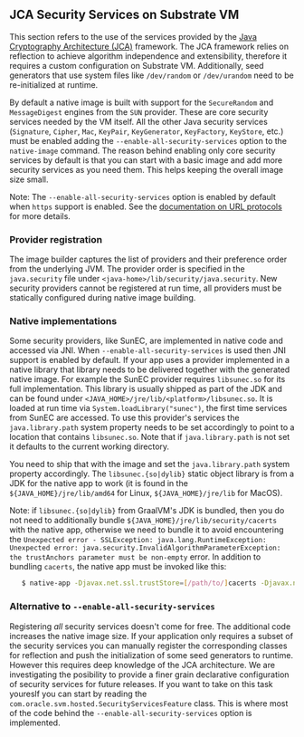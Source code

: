 JCA Security Services on Substrate VM
-----------------------------

This section refers to the use of the services provided by the [Java Cryptography Architecture (JCA)](https://docs.oracle.com/javase/8/docs/technotes/guides/security/crypto/CryptoSpec.html) framework.
The JCA framework relies on reflection to achieve algorithm independence and extensibility, therefore it requires a custom configuration on Substrate VM.
Additionally, seed generators that use system files like `/dev/random` or `/dev/urandom` need to be re-initialized at runtime.

By default a native image is built with support for the `SecureRandom` and `MessageDigest` engines from the `SUN` provider.
These are core security services needed by the VM itself.
All the other Java security services (`Signature`, `Cipher`, `Mac`, `KeyPair`, `KeyGenerator`, `KeyFactory`, `KeyStore`, etc.) must be enabled adding the `--enable-all-security-services` option to the `native-image` command.
The reason behind enabling only core security services by default is that you can start with a basic image and add more security services as you need them.
This helps keeping the overall image size small.

Note: The `--enable-all-security-services` option is enabled by default when `https` support is enabled.
See the [documentation on URL protocols](URL-PROTOCOLS.md) for more details.

### Provider registration

The image builder captures the list of providers and their preference order from the underlying JVM.
The provider order is specified in the `java.security` file under `<java-home>/lib/security/java.security`.
New security providers cannot be registered at run time, all providers must be statically configured during native image building.

### Native implementations

Some security providers, like SunEC, are implemented in native code and accessed via JNI.
When `--enable-all-security-services` is used then JNI support is enabled by default.
If your app uses a provider implemented in a native library that library needs to be delivered together with the generated native image.
For example the SunEC provider requires `libsunec.so` for its full implementation.
This library is usually shipped as part of the JDK and can be found under `<JAVA_HOME>/jre/lib/<platform>/libsunec.so`.
It is loaded at run time via `System.loadLibrary("sunec")`, the first time services from SunEC are accessed.
To use this provider's services the `java.library.path` system property needs to be set accordingly to point to a location that contains `libsunec.so`.
Note that if `java.library.path` is not set it defaults to the current working directory.

You need to ship that with the image and set the `java.library.path` system property accordingly. The `libsunec.{so|dylib}` static object library is from a JDK for the native app to work (it is found in the `${JAVA_HOME}/jre/lib/amd64` for Linux, `${JAVA_HOME}/jre/lib` for MacOS).

Note: if `libsunec.{so|dylib}` from GraalVM's JDK is bundled, then you do not need to additionally bundle `${JAVA_HOME}/jre/lib/security/cacerts` with the native app, otherwise we need to bundle it to avoid encountering the `Unexpected error - SSLException: java.lang.RuntimeException: Unexpected error: java.security.InvalidAlgorithmParameterException: the trustAnchors parameter must be non-empty` error. In addition to bundling `cacerts`, the native app must be invoked like this:

```bash
   $ native-app -Djavax.net.ssl.trustStore=[/path/to/]cacerts -Djavax.net.ssl.trustStorePassword=changeit"
```

### Alternative to `--enable-all-security-services`

Registering *all* security services doesn't come for free.
The additional code increases the native image size.
If your application only requires a subset of the security services you can manually register the corresponding classes for reflection and push the initialization of some seed generators to runtime.
However this requires deep knowledge of the JCA architecture.
We are investigating the posibility to provide a finer grain declarative configuration of security services for future releases.
If you want to take on this task youreslf you can start by reading the `com.oracle.svm.hosted.SecurityServicesFeature` class.
This is where most of the code behind the `--enable-all-security-services` option is implemented.
